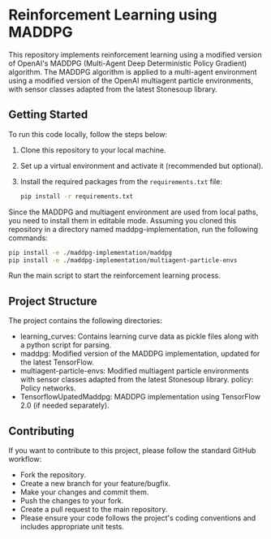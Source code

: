 # Reinforcement Learning using MADDPG

This repository implements reinforcement learning using a modified version of OpenAI's MADDPG (Multi-Agent Deep Deterministic Policy Gradient) algorithm. The MADDPG algorithm is applied to a multi-agent environment using a modified version of the OpenAI multiagent particle environments, with sensor classes adapted from the latest Stonesoup library.

## Getting Started

To run this code locally, follow the steps below:

1. Clone this repository to your local machine.
2. Set up a virtual environment and activate it (recommended but optional).
3. Install the required packages from the `requirements.txt` file:

   ```bash Copy code
   pip install -r requirements.txt
   ```
Since the MADDPG and multiagent environment are used from local paths, you need to install them in editable mode. Assuming you cloned this repository in a directory named maddpg-implementation, run the following commands:

 ```bash Copy code
 pip install -e ./maddpg-implementation/maddpg
 pip install -e ./maddpg-implementation/multiagent-particle-envs 
 ```
Run the main script to start the reinforcement learning process.

## Project Structure
The project contains the following directories:

- learning_curves: Contains learning curve data as pickle files along with a python script for parsing.
- maddpg: Modified version of the MADDPG implementation, updated for the latest TensorFlow.
- multiagent-particle-envs: Modified multiagent particle environments with sensor classes adapted from the latest Stonesoup library.
policy: Policy networks.
- TensorflowUpatedMaddpg: MADDPG implementation using TensorFlow 2.0 (if needed separately).

## Contributing
If you want to contribute to this project, please follow the standard GitHub workflow:

- Fork the repository.
- Create a new branch for your feature/bugfix.
- Make your changes and commit them.
- Push the changes to your fork.
- Create a pull request to the main repository.
- Please ensure your code follows the project's coding conventions and includes appropriate unit tests.